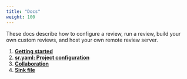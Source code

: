 ```yaml
---
title: "Docs"
weight: 100
---
```


These docs describe how to configure a review, run a review, build your own custom reviews, and host your own remote review server. 

1. [**Getting started**](getting-started/)
1. [**sr.yaml: Project configuration**](sr.yaml/)
1. [**Collaboration**](collaboration/)
1. [**Sink file**](sink-file/)
